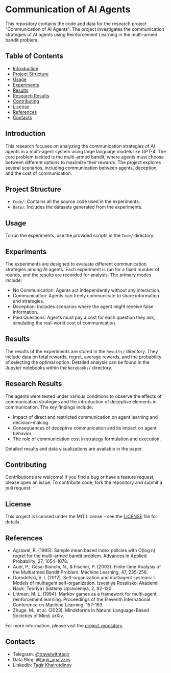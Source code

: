 # Communication of AI Agents

This repository contains the code and data for the research project "Communication of AI Agents". The project investigates the communication strategies of AI agents using Reinforcement Learning in the multi-armed bandit problem.

## Table of Contents

- [Introduction](#introduction)
- [Project Structure](#project-structure)
- [Usage](#usage)
- [Experiments](#experiments)
- [Results](#results)
- [Research Results](#research-results)
- [Contributing](#contributing)
- [License](#license)
- [References](#references)
- [Contacts](#contacts)

## Introduction

This research focuses on analyzing the communication strategies of AI agents in a multi-agent system using large language models like GPT-4. The core problem tackled is the multi-armed bandit, where agents must choose between different options to maximize their rewards. The project explores several scenarios, including communication between agents, deception, and the cost of communication.

## Project Structure

- `Code/`: Contains all the source code used in the experiments.
- `Data/`: Includes the datasets generated from the experiments.

## Usage
To run the experiments, use the provided scripts in the `Code/` directory.  

## Experiments

The experiments are designed to evaluate different communication strategies among AI agents. Each experiment is run for a fixed number of rounds, and the results are recorded for analysis. The primary modes include:  

* No Communication: Agents act independently without any interaction.  
* Communication: Agents can freely communicate to share information and strategies.  
* Deception: Includes scenarios where the agent might receive false information.  
* Paid Questions: Agents must pay a cost for each question they ask, simulating the real-world cost of communication.   

## Results

The results of the experiments are stored in the `Results/` directory. They include data on total rewards, regret, average rewards, and the probability of selecting the optimal option. Detailed analysis can be found in the Jupyter notebooks within the `Notebooks/` directory.  

## Research Results

The agents were tested under various conditions to observe the effects of communication strategies and the introduction of deceptive elements in communication. The key findings include:  

* Impact of direct and restricted communication on agent learning and decision-making.  
* Consequences of deceptive communication and its impact on agent behavior.  
* The role of communication cost in strategy formulation and execution.  

Detailed results and data visualizations are available in the paper.

## Contributing

Contributions are welcome! If you find a bug or have a feature request, please open an issue. To contribute code, fork the repository and submit a pull request.  

## License

This project is licensed under the MIT License - see the [LICENSE](https://github.com/TagirRamilevich/research-ai-agents-communication/blob/main/LICENSE) file for details.  

## References  

* Agrawal, R. (1995). Sample mean based index policies with O(log n) regret for the multi-armed bandit problem. Advances in Applied Probability, 27, 1054-1078.  
* Auer, P., Cesa-Bianchi, N., & Fischer, P. (2002). Finite-time Analysis of the Multiarmed Bandit Problem. Machine Learning, 47, 235-256.  
* Gorodetski, V. I. (2012). Self-organization and multiagent systems: I. Models of multiagent self-organization. Izvestiya Rossiiskoi Akademii Nauk. Teoriya i Sistemy Upravleniya, 2, 92-120.  
* Littman, M. L. (1994). Markov games as a framework for multi-agent reinforcement learning. Proceedings of the Eleventh International Conference on Machine Learning, 157-163.  
* Zhuge, M., et al. (2023). Mindstorms in Natural Language-Based Societies of Mind. arXiv.

For more information, please visit the [project repository](https://github.com/TagirRamilevich/research-ai-agents-communication/).

## Contacts  

* Telegram: [@travelwithtagir](https://t.me/travelwithtagir/)  
* Data Blog: [@tagir_analyzes](https://t.me/tagir_analyzes/)  
* LinkedIn: [Tagir Khairutdinov](https://linkedin.com/in/tagir-data-analyst/)  

